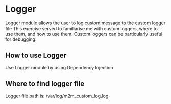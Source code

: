 # Logger
Logger module allows the user to log custom message to the custom logger file
This exercise served to familiarise me with custom loggers, where to use them, and how to use them. 
Custom loggers can be particularly useful for debugging. 

## How to use Logger
Use Logger module by using Dependency Injection

## Where to find logger file
Logger file path is: /var/log/m2m_custom_log.log